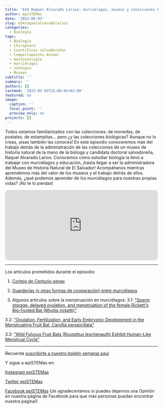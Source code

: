 ```yaml
---
title: 'E54 Raquel Alvarado Larios: murciélagos, museos y colecciones biológicas'
author: epiSTEMas
date: '2022-05-03'
slug: e54raquelalvaradolarios
categories:
  - Biología
tags:
  - Biología
  - Chiroptera
  - Científicas salvadoreñas
  - Comportamiento Animal
  - mastozoología
  - murciélagos
  - zoología
  - Museos
subtitle: ''
summary: ''
authors: []
lastmod: '2022-05-03T15:08:02+02:00'
featured: no
image:
  caption: ''
  focal_point: ''
  preview_only: no
projects: []
---
```


Todos estamos familiarizados con las colecciones: de monedas, de postales, de estampitas... pero ¿y las colecciones biológicas? Aunque no lo creas, ¡esas también las conoces! En este episodio conoceremos más del trabajo detrás de la administración de las colecciones de un museo de historia natural de la mano de la bióloga y candidata doctoral salvadoreña, Raquel Alvarado Larios. Conocemos cómo estudiar biología la llevó a trabajar con murciélagos y educación, ¡hasta llegar a ser la administradora del Museo de Historia Natural de El Salvador! Acompáñanos mientras aprendemos más del valor de los museos y el trabajo detrás de ellos. Además, ¿qué podemos aprender de los murciélagos para nuestras propias vidas? ¡No te lo pierdas!

<iframe style="border-radius:12px" src="https://open.spotify.com/embed/episode/7LjZnzNaNV3TePOdgIEQPV?utm_source=generator" width="100%" height="232" frameBorder="0" allowfullscreen="" allow="autoplay; clipboard-write; encrypted-media; fullscreen; picture-in-picture"></iframe>

- - - - -

Los artículos prometidos durante el episodio: 

1) [Cortejo de Centurio senex](https://journals.plos.org/plosone/article?id=10.1371/journal.pone.0241063)

2) [Guarderías (y otras formas de cooperación) entre murciélagos](https://royalsocietypublishing.org/doi/10.1098/rstb.2015.0095)

3) Algunos artículos sobre la menstruación en murciélagos: 
3.1: ["Sperm storage, delayed ovulation, and menstruation of the female Rickett's Big-Footed Bat (Myotis ricketti)"](http://zoolstud.sinica.edu.tw/Journals/47.2/215.pdf)

3.2: ["Ovulation, Fertilization, and Early Embryonic Development in the Menstruating Fruit Bat, Carollia perspicillata"](https://anatomypubs.onlinelibrary.wiley.com/doi/full/10.1002/ar.21304)

3.3: ["Wild Fulvous Fruit Bats (Rousettus leschenaulti) Exhibit Human-Like Menstrual Cycle"](https://academic.oup.com/biolreprod/article/77/2/358/2629812?login=true)


- - - - -

Recuerda [suscribirte a nuestro boletín semanal aquí](http://eepurl.com/hyEnr1)

Y sigue a epiSTEMas en:

[Instagram epiSTEMas](https://www.instagram.com/epistemas/)  

[Twitter epiSTEMas](https://twitter.com/epiSTEMas_Pod)

[Facebook epiSTEMas](https://www.facebook.com/epiSTEMasPod) (¡te agradeceríamos si puedes dejarnos una Opinión en nuestra página de Facebook para que más personas puedan encontrar nuestra página!)

